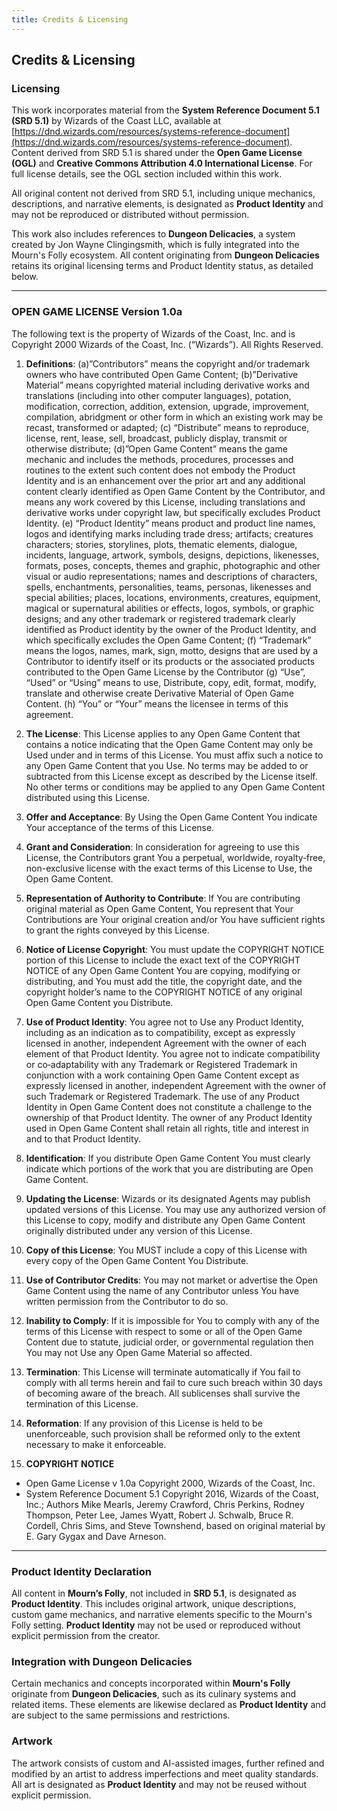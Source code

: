 ```yaml
---
title: Credits & Licensing
---
```


## **Credits & Licensing**

### **Licensing**

This work incorporates material from the **System Reference Document 5.1 (SRD 5.1)** by Wizards of the Coast LLC, available at [https://dnd.wizards.com/resources/systems-reference-document](https://dnd.wizards.com/resources/systems-reference-document). Content derived from SRD 5.1 is shared under the **Open Game License (OGL)** and **Creative Commons Attribution 4.0 International License**. For full license details, see the OGL section included within this work.

All original content not derived from SRD 5.1, including unique mechanics, descriptions, and narrative elements, is designated as **Product Identity** and may not be reproduced or distributed without permission.

This work also includes references to **Dungeon Delicacies**, a system created by Jon Wayne Clingingsmith, which is fully integrated into the Mourn's Folly ecosystem. All content originating from **Dungeon Delicacies** retains its original licensing terms and Product Identity status, as detailed below.

---

### **OPEN GAME LICENSE Version 1.0a**

The following text is the property of Wizards of the Coast, Inc. and is Copyright 2000 Wizards of the Coast, Inc. (“Wizards”). All Rights Reserved.

1. **Definitions**: (a)”Contributors” means the copyright and/or trademark owners who have contributed Open Game Content; (b)”Derivative Material” means copyrighted material including derivative works and translations (including into other computer languages), potation, modification, correction, addition, extension, upgrade, improvement, compilation, abridgment or other form in which an existing work may be recast, transformed or adapted; (c) “Distribute” means to reproduce, license, rent, lease, sell, broadcast, publicly display, transmit or otherwise distribute; (d)”Open Game Content” means the game mechanic and includes the methods, procedures, processes and routines to the extent such content does not embody the Product Identity and is an enhancement over the prior art and any additional content clearly identified as Open Game Content by the Contributor, and means any work covered by this License, including translations and derivative works under copyright law, but specifically excludes Product Identity. (e) “Product Identity” means product and product line names, logos and identifying marks including trade dress; artifacts; creatures characters; stories, storylines, plots, thematic elements, dialogue, incidents, language, artwork, symbols, designs, depictions, likenesses, formats, poses, concepts, themes and graphic, photographic and other visual or audio representations; names and descriptions of characters, spells, enchantments, personalities, teams, personas, likenesses and special abilities; places, locations, environments, creatures, equipment, magical or supernatural abilities or effects, logos, symbols, or graphic designs; and any other trademark or registered trademark clearly identified as Product identity by the owner of the Product Identity, and which specifically excludes the Open Game Content; (f) “Trademark” means the logos, names, mark, sign, motto, designs that are used by a Contributor to identify itself or its products or the associated products contributed to the Open Game License by the Contributor (g) “Use”, “Used” or “Using” means to use, Distribute, copy, edit, format, modify, translate and otherwise create Derivative Material of Open Game Content. (h) “You” or “Your” means the licensee in terms of this agreement.
    
2. **The License**: This License applies to any Open Game Content that contains a notice indicating that the Open Game Content may only be Used under and in terms of this License. You must affix such a notice to any Open Game Content that you Use. No terms may be added to or subtracted from this License except as described by the License itself. No other terms or conditions may be applied to any Open Game Content distributed using this License.
    
3. **Offer and Acceptance**: By Using the Open Game Content You indicate Your acceptance of the terms of this License.
    
4. **Grant and Consideration**: In consideration for agreeing to use this License, the Contributors grant You a perpetual, worldwide, royalty‑free, non-exclusive license with the exact terms of this License to Use, the Open Game Content.
    
5. **Representation of Authority to Contribute**: If You are contributing original material as Open Game Content, You represent that Your Contributions are Your original creation and/or You have sufficient rights to grant the rights conveyed by this License.
    
6. **Notice of License Copyright**: You must update the COPYRIGHT NOTICE portion of this License to include the exact text of the COPYRIGHT NOTICE of any Open Game Content You are copying, modifying or distributing, and You must add the title, the copyright date, and the copyright holder’s name to the COPYRIGHT NOTICE of any original Open Game Content you Distribute.
    
7. **Use of Product Identity**: You agree not to Use any Product Identity, including as an indication as to compatibility, except as expressly licensed in another, independent Agreement with the owner of each element of that Product Identity. You agree not to indicate compatibility or co‑adaptability with any Trademark or Registered Trademark in conjunction with a work containing Open Game Content except as expressly licensed in another, independent Agreement with the owner of such Trademark or Registered Trademark. The use of any Product Identity in Open Game Content does not constitute a challenge to the ownership of that Product Identity. The owner of any Product Identity used in Open Game Content shall retain all rights, title and interest in and to that Product Identity.
    
8. **Identification**: If you distribute Open Game Content You must clearly indicate which portions of the work that you are distributing are Open Game Content.
    
9. **Updating the License**: Wizards or its designated Agents may publish updated versions of this License. You may use any authorized version of this License to copy, modify and distribute any Open Game Content originally distributed under any version of this License.
    
10. **Copy of this License**: You MUST include a copy of this License with every copy of the Open Game Content You Distribute.
    
11. **Use of Contributor Credits**: You may not market or advertise the Open Game Content using the name of any Contributor unless You have written permission from the Contributor to do so.
    
12. **Inability to Comply**: If it is impossible for You to comply with any of the terms of this License with respect to some or all of the Open Game Content due to statute, judicial order, or governmental regulation then You may not Use any Open Game Material so affected.
    
13. **Termination**: This License will terminate automatically if You fail to comply with all terms herein and fail to cure such breach within 30 days of becoming aware of the breach. All sublicenses shall survive the termination of this License.
    
14. **Reformation**: If any provision of this License is held to be unenforceable, such provision shall be reformed only to the extent necessary to make it enforceable.
    
15. **COPYRIGHT NOTICE**
    

- Open Game License v 1.0a Copyright 2000, Wizards of the Coast, Inc.
- System Reference Document 5.1 Copyright 2016, Wizards of the Coast, Inc.; Authors Mike Mearls, Jeremy Crawford, Chris Perkins, Rodney Thompson, Peter Lee, James Wyatt, Robert J. Schwalb, Bruce R. Cordell, Chris Sims, and Steve Townshend, based on original material by E. Gary Gygax and Dave Arneson.

---

### **Product Identity Declaration**

All content in **Mourn’s Folly**, not included in **SRD 5.1**, is designated as **Product Identity**. This includes original artwork, unique descriptions, custom game mechanics, and narrative elements specific to the Mourn's Folly setting. **Product Identity** may not be used or reproduced without explicit permission from the creator.

### **Integration with Dungeon Delicacies**

Certain mechanics and concepts incorporated within **Mourn's Folly** originate from **Dungeon Delicacies**, such as its culinary systems and related items. These elements are likewise declared as **Product Identity** and are subject to the same permissions and restrictions.

### **Artwork**

The artwork consists of custom and AI-assisted images, further refined and modified by an artist to address imperfections and meet quality standards. All art is designated as **Product Identity** and may not be reused without explicit permission.